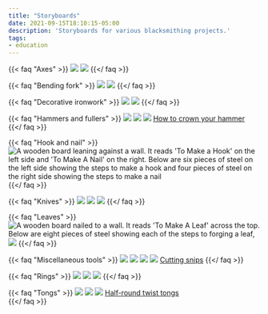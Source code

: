 ```yaml
---
title: "Storyboards"
date: 2021-09-15T18:10:15-05:00
description: 'Storyboards for various blacksmithing projects.'
tags:
- education
---
```

{{< faq "Axes" >}}
![](/storyboards/axe.jpg)
![](/storyboards/axe-2.jpg)
{{</ faq >}}

{{< faq "Bending fork" >}}
![](/storyboards/bending-fork.jpg)
![](storyboards/bending-fork-2.jpg)
{{</ faq >}}

{{< faq "Decorative ironwork" >}}
![](/storyboards/rams-head.jpg)
![](/storyboards/scrolls.jpg)
{{</ faq >}}

{{< faq "Hammers and fullers" >}}
![](/storyboards/hardy-fuller.jpg)
![](/storyboards/leafing-hammer.jpg)
![](/storyboards/spring-fuller.jpg)
[How to crown your hammer](https://discordapp.com/channels/251051817398435841/251054378062970880/761486870881239070)\
{{</ faq >}}

{{< faq "Hook and nail" >}}
![A wooden board leaning against a wall. It reads 'To Make a Hook' on the left side and 'To Make A Nail' on the right. Below are six pieces of steel on the left side showing the steps to make a hook and four pieces of steel on the right side showing the steps to make a nail](/storyboards/hook-and-nail.jpg)
{{</ faq >}}

{{< faq "Knives" >}}
![](/storyboards/chefs-knife.jpg)
![](/storyboards/knife.jpg)
![](/storyboards/x-rhea-knife.jpg)
{{</ faq >}}

{{< faq "Leaves" >}}
![A wooden board nailed to a wall. It reads 'To Make A Leaf' across the top. Below are eight pieces of steel showing each of the steps to forging a leaf,](/storyboards/leaf.jpg)
![](/storyboards/leaf-2.jpg)
{{</ faq >}}

{{< faq "Miscellaneous tools" >}}
![](/storyboards/compasses.jpg)
![](/storyboards/locking-tweezers.jpg)
![](/storyboards/pliers.jpg)
![](/storyboards/shears.PNG)
[Cutting snips](https://discordapp.com/channels/251051817398435841/251054378062970880/599037361937973261)
{{</ faq >}}

{{< faq "Rings" >}}
![](/storyboards/rings-1.jpg)
![](/storyboards/rings-2.jpg)
![](/storyboards/rings-3.jpg)
{{</ faq >}}

{{< faq "Tongs" >}}
![](/storyboards/bolt-tongs.gif)
![](/storyboards/scrolling-tongs.jpg)
![](/storyboards/tongs.jpg)
[Half-round twist tongs](https://discordapp.com/channels/251051817398435841/251054378062970880/597905153517158408)\
{{</ faq >}}
